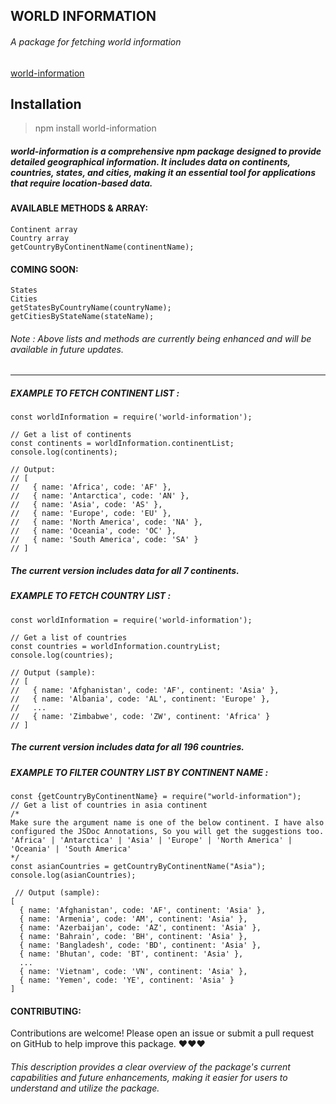 ## WORLD INFORMATION

###### A package for fetching world information

[world-information](https://www.npmjs.com/package/world-information/v/0.0.1 "world-information")

## Installation

> npm install world-information

##### world-information is a comprehensive npm package designed to provide detailed geographical information. It includes data on continents, countries, states, and cities, making it an essential tool for applications that require location-based data.

####  AVAILABLE METHODS & ARRAY:

	Continent array
	Country array
	getCountryByContinentName(continentName);


#### COMING SOON:

	States
	Cities
	getStatesByCountryName(countryName);
	getCitiesByStateName(stateName);

###### Note : Above lists and methods are currently being enhanced and will be available in future updates.

-------------------------------------------------------------------------------------------------

##### EXAMPLE TO FETCH CONTINENT LIST :

    const worldInformation = require('world-information');
    
    // Get a list of continents
    const continents = worldInformation.continentList;
    console.log(continents);
    
    // Output:
    // [
    //   { name: 'Africa', code: 'AF' },
    //   { name: 'Antarctica', code: 'AN' },
    //   { name: 'Asia', code: 'AS' },
    //   { name: 'Europe', code: 'EU' },
    //   { name: 'North America', code: 'NA' },
    //   { name: 'Oceania', code: 'OC' },
    //   { name: 'South America', code: 'SA' }
    // ]

##### The current version includes data for all 7 continents.

##### EXAMPLE TO FETCH COUNTRY LIST :

    const worldInformation = require('world-information');
        
    // Get a list of countries
    const countries = worldInformation.countryList;
    console.log(countries);
    
    // Output (sample):
    // [
    //   { name: 'Afghanistan', code: 'AF', continent: 'Asia' },
    //   { name: 'Albania', code: 'AL', continent: 'Europe' },
    //   ...
    //   { name: 'Zimbabwe', code: 'ZW', continent: 'Africa' }
    // ]

##### The current version includes data for all 196 countries.

##### EXAMPLE TO FILTER COUNTRY LIST BY CONTINENT NAME :

    const {getCountryByContinentName} = require("world-information");
    // Get a list of countries in asia continent
	/*
	Make sure the argument name is one of the below continent. I have also configured the JSDoc Annotations, So you will get the suggestions too.
	'Africa' | 'Antarctica' | 'Asia' | 'Europe' | 'North America' | 'Oceania' | 'South America'
	*/
    const asianCountries = getCountryByContinentName("Asia");
    console.log(asianCountries);
    
     // Output (sample):
    [
      { name: 'Afghanistan', code: 'AF', continent: 'Asia' },
      { name: 'Armenia', code: 'AM', continent: 'Asia' },
      { name: 'Azerbaijan', code: 'AZ', continent: 'Asia' },
      { name: 'Bahrain', code: 'BH', continent: 'Asia' },
      { name: 'Bangladesh', code: 'BD', continent: 'Asia' },
      { name: 'Bhutan', code: 'BT', continent: 'Asia' },
      ...
      { name: 'Vietnam', code: 'VN', continent: 'Asia' },
      { name: 'Yemen', code: 'YE', continent: 'Asia' }
    ]

#### CONTRIBUTING:

Contributions are welcome! Please open an issue or submit a pull request on GitHub to help improve this package. &hearts;&hearts;&hearts;

###### This description provides a clear overview of the package's current capabilities and future enhancements, making it easier for users to understand and utilize the package.